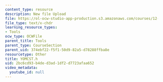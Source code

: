 ```yaml
---
content_type: resource
description: New file Upload
file: https://ol-ocw-studio-app-production.s3.amazonaws.com/courses/12-811-tropical-meteorology-spring-2011/2bc6cd93b4ded3ad1df2d7723afaa652_YOMCST.h
file_type: text/x-chdr
learning_resource_types:
- Tools
ocw_type: OCWFile
parent_title: Tools
parent_type: CourseSection
parent_uid: 374ebf22-f5f1-50d9-82a5-d78288ffba8e
resourcetype: Other
title: YOMCST.h
uid: 2bc6cd93-b4de-d3ad-1df2-d7723afaa652
video_metadata:
  youtube_id: null
---
```

